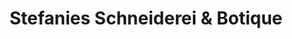 ---
title: "Stefanies Schneiderei & Botique"
url: /tangerhuette/stefanies-schneiderei-und-botique/
shop: Schneiderei
---